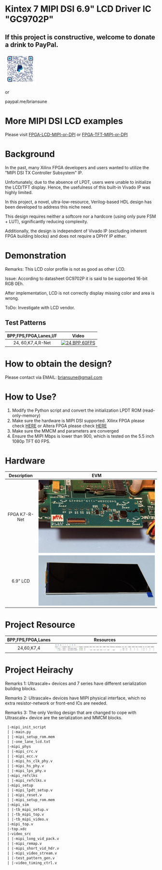 # Kintex 7 MIPI DSI 6.9" LCD Driver IC "GC9702P"

## If this project is constructive, welcome to donate a drink to PayPal.

<img src="./images/qrcode.png" style="height:20%; width:20%">

or

paypal.me/briansune

# More MIPI DSI LCD examples

Please visit [FPGA-LCD-MIPI-or-DPI](https://briansune.github.io/FPGA-LCD-MIPI-or-DPI/) or [FPGA-TFT-MIPI-or-DPI](https://briansune.github.io/FPGA-TFT-MIPI-or-DPI/)

# Background

In the past, many Xilinx FPGA developers and users wanted to utilize the "MIPI DSI TX Controller Subsystem" IP.

Unfortunately, due to the absence of LPDT, users were unable to initialize the LCD/TFT display. Hence, the usefulness of this built-in Vivado IP was highly limited.

In this project, a novel, ultra-low-resource, Verilog-based HDL design has been developed to address this niche need.

This design requires neither a softcore nor a hardcore (using only pure FSM + LUT), significantly reducing complexity.

Additionally, the design is independent of Vivado IP (excluding inherent FPGA building blocks) and does not require a DPHY IP either.

# Demonstration

Remarks: This LCD color profile is not as good as other LCD.

Issue: According to datasheet GC9702P it is said to be supported 16-bit RGB 0Eh.

After implementation, LCD is not correctly display missing color and area is wrong.

ToDo: Investigate with LCD vendor.

## Test Patterns

|BPP,FPS,FPGA,Lanes,I/F|Video|
|:-:|:-:|
|24, 60,K7,4,R-Net |[![24 BPP 60FPS](https://img.youtube.com/vi/jKVmx7kGe60/mqdefault.jpg)](https://youtube.com/video/jKVmx7kGe60)|

# How to obtain the design?

Please contact via EMAIL: briansune@gmail.com

# How to Use?

1) Modify the Python script and convert the initialization LPDT ROM (read-only-memory)
2) Make sure the hardware is MIPI DSI supported. Xilinx FPGA please check [HERE](https://docs.amd.com/v/u/en-US/xapp894-d-phy-solutions) or Altera FPGA please check [HERE](https://cdrdv2-public.intel.com/666639/an754-683092-666639.pdf)
3) Make sure the MMCM and parameters are converged
4) Ensure the MIPI Mbps is lower than 900, which is tested on the 5.5 inch 1080p TFT 60 FPS.

# Hardware

|Description|EVM|
|:-:|:-:|
|FPGA K7-R-Net |<img src="./images/fpga_k7.JPG">|
|6.9" LCD      |<img src="./images/lcd_6p9inch_4lanes.JPG">|

# Project Resource

|BPP,FPS,FPGA,Lanes|Resources|
|:-:|:-:|
|24,60,K7,4|<img src="./images/K7_24bpp_60fps_6p9inch_4lanes.png">|

# Project Heirachy

Remarks 1: Ultrascale+ devices and 7 series have different serialization building blocks.

Remarks 2: Ultrascale+ devices have MIPI physical interface, which no extra resistor-network or front-end ICs are needed.

Remarks 3: The only Verilog design that are changed to cope with Ultrascale+ device are the serialization and MMCM blocks.

```
 |-mipi_init_script
 | |-main.py
 | |-mipi_setup_rom.mem
 | |-one_lane_lcd.txt
 |-mipi_phys
 | |-mipi_crc.v
 | |-mipi_ecc.v
 | |-mipi_hs_clk_phy.v
 | |-mipi_hs_phy.v
 | |-mipi_lps_phy.v
 |-mipi_refclks
 | |-mipi_refclks.v
 |-mipi_setup
 | |-mipi_lpdt_setup.v
 | |-mipi_reset.v
 | |-mipi_setup_rom.mem
 |-mipi_sim
 | |-tb_mipi_setup.v
 | |-tb_mipi_top.v
 | |-tb_mipi_video.v
 |-mipi_top.v
 |-top.xdc
 |-video_src
 | |-mipi_long_vid_pack.v
 | |-mipi_remap.v
 | |-mipi_short_vid_hdr.v
 | |-mipi_video_stream.v
 | |-test_pattern_gen.v
 | |-video_timing_ctrl.v
```
